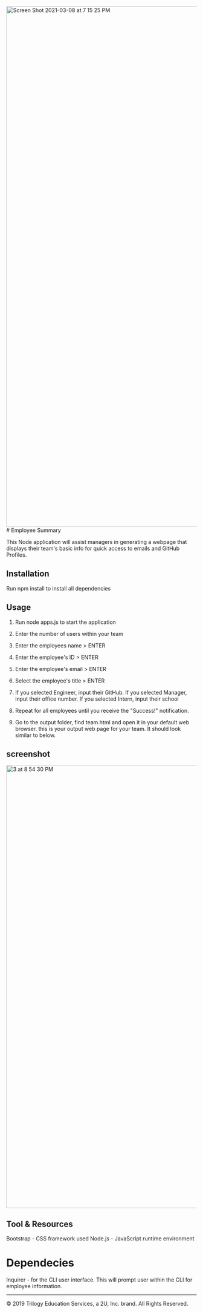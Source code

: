 <img width="1377" alt="Screen Shot 2021-03-08 at 7 15 25 PM" src="https://user-images.githubusercontent.com/71299608/111088267-5baec880-84f4-11eb-8c22-2d5924b259ce.png">
# Employee Summary

This Node application will assist managers in generating a webpage that displays their team's basic info for quick access to emails and GitHub Profiles.


## Installation

Run npm install to install all dependencies

## Usage 
1. Run node apps.js to start the application

2. Enter the number of users within your team

3. Enter the employees name > ENTER

4. Enter the employee's ID > ENTER

5. Enter the employee's email > ENTER

6. Select the employee's title > ENTER

7. If you selected Engineer, input their GitHub. If you selected Manager, input   their office number. If you selected Intern, input their school

8. Repeat for all employees until you receive the "Success!" notification.

9.  Go to the output folder, find team.html and open it in your default web browser. this is your output web page for your team. It should look similar to below.

## screenshot 
<img width="1171" alt="3 at 8 54 30 PM" src="">

## Tool & Resources

Bootstrap - CSS framework used 
Node.js - JavaScript runtime environment 

# Dependecies 
Inquirer - for the CLI user interface. This will prompt user within the CLI for employee information.

- - -
© 2019 Trilogy Education Services, a 2U, Inc. brand. All Rights Reserved.
